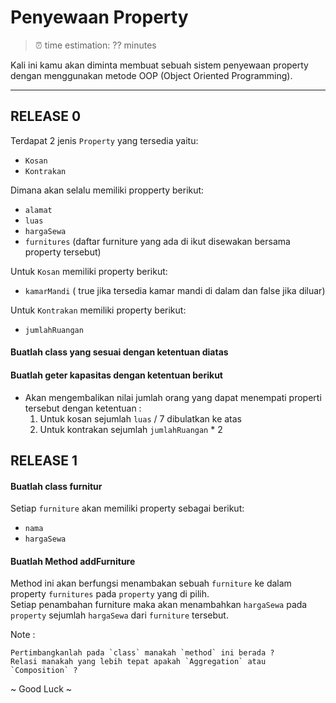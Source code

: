 # Penyewaan Property
> ⏰ time estimation: ?? minutes

Kali ini kamu akan diminta membuat sebuah sistem penyewaan property dengan menggunakan metode OOP (Object Oriented Programming).

----

## RELEASE 0

Terdapat 2 jenis `Property` yang tersedia yaitu:
  - `Kosan`
  - `Kontrakan`

Dimana akan selalu memiliki propperty berikut:
  - `alamat`
  - `luas`
  - `hargaSewa`
  - `furnitures` (daftar furniture yang ada di ikut disewakan bersama property tersebut)

Untuk `Kosan` memiliki property berikut:
  - `kamarMandi` ( true jika tersedia kamar mandi di dalam dan false jika diluar)

Untuk `Kontrakan` memiliki property berikut:
  - `jumlahRuangan`

#### Buatlah class yang sesuai dengan ketentuan diatas 
#### Buatlah geter kapasitas dengan ketentuan berikut
- Akan mengembalikan nilai jumlah orang yang dapat menempati properti tersebut dengan ketentuan :
  1. Untuk kosan sejumlah `luas` / 7 dibulatkan ke atas
  2. Untuk kontrakan sejumlah `jumlahRuangan` * 2



## RELEASE 1
#### Buatlah class furnitur 
Setiap `furniture` akan memiliki property sebagai berikut:
  - `nama`
  - `hargaSewa`

#### Buatlah Method addFurniture 
Method ini akan berfungsi menambakan sebuah `furniture` ke dalam property `furnitures` pada `property` yang di pilih.\
Setiap penambahan furniture maka akan menambahkan `hargaSewa` pada `property` sejumlah `hargaSewa` dari `furniture` tersebut.

Note :
```
Pertimbangkanlah pada `class` manakah `method` ini berada ?
Relasi manakah yang lebih tepat apakah `Aggregation` atau `Composition` ?
```

~ Good Luck ~





